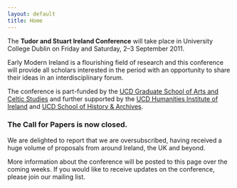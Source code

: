 ```yaml
---
layout: default
title: Home
---
```


The **Tudor and Stuart Ireland Conference** will take place in University College Dublin on Friday and Saturday, 2–3 September 2011.

Early Modern Ireland is a flourishing field of research and this conference will provide all scholars interested in the period with an opportunity to share their ideas in an interdisciplinary forum.

The conference is part-funded by the [UCD Graduate School of Arts and Celtic Studies](http://www.ucd.ie/artsceltic/graduateschool/) and further supported by the [UCD Humanities Institute of Ireland](http://www.ucd.ie/hii/) and [UCD School of History & Archives](http://www.ucd.ie/history/).   

### The Call for Papers is now closed. 

We are delighted to report that we are oversubscribed, having received a huge volume of proposals from around Ireland, the UK and beyond.

More information about the conference will be posted to this page  over the coming weeks.  If you would like to receive updates on the conference, please join our mailing list.